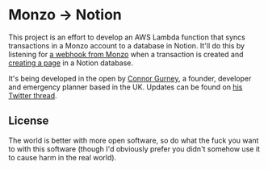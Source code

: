 # Monzo → Notion

This project is an effort to develop an AWS Lambda function that syncs transactions in a Monzo account to a database in Notion. It'll do this by listening for [a webhook from Monzo](https://docs.monzo.com/#transaction-created) when a transaction is created and [creating a page](https://developers.notion.com/reference/post-page) in a Notion database.

It's being developed in the open by [Connor Gurney](https://www.connorgurney.me.uk), a founder, developer and emergency planner based in the UK. Updates can be found on [his Twitter thread](https://twitter.com/connordoner/status/1599071583381106689?s=20&t=FWz28pva7Qpu3hYjAa6MgQ).

## License

The world is better with more open software, so do what the fuck you want to with this software (though I'd obviously prefer you didn't somehow use it to cause harm in the real world).

